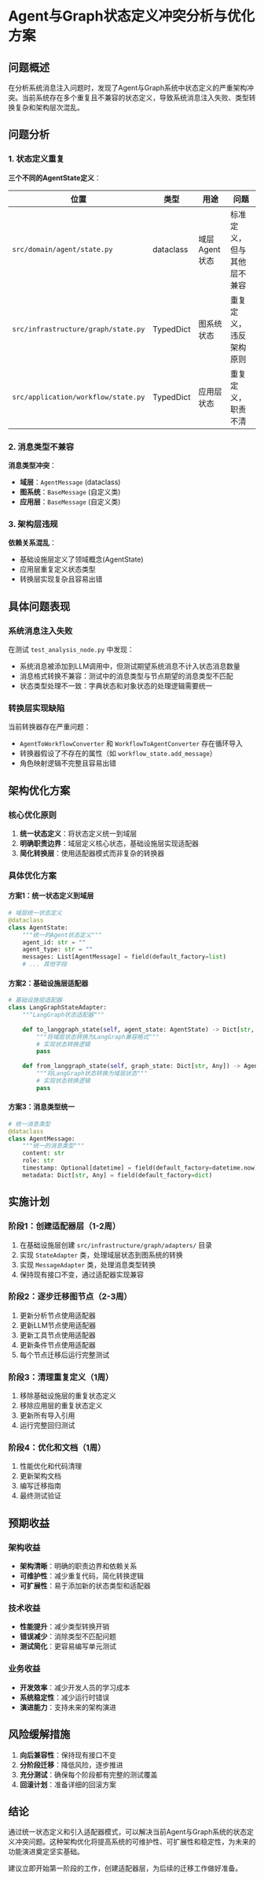 # Agent与Graph状态定义冲突分析与优化方案

## 问题概述

在分析系统消息注入问题时，发现了Agent与Graph系统中状态定义的严重架构冲突。当前系统存在多个重复且不兼容的状态定义，导致系统消息注入失败、类型转换复杂和架构层次混乱。

## 问题分析

### 1. 状态定义重复

**三个不同的AgentState定义**：

| 位置 | 类型 | 用途 | 问题 |
|------|------|------|------|
| `src/domain/agent/state.py` | dataclass | 域层Agent状态 | 标准定义，但与其他层不兼容 |
| `src/infrastructure/graph/state.py` | TypedDict | 图系统状态 | 重复定义，违反架构原则 |
| `src/application/workflow/state.py` | TypedDict | 应用层状态 | 重复定义，职责不清 |

### 2. 消息类型不兼容

**消息类型冲突**：

- **域层**：`AgentMessage` (dataclass)
- **图系统**：`BaseMessage` (自定义类)
- **应用层**：`BaseMessage` (自定义类)

### 3. 架构层违规

**依赖关系混乱**：
- 基础设施层定义了领域概念(AgentState)
- 应用层重复定义状态类型
- 转换层实现复杂且容易出错

## 具体问题表现

### 系统消息注入失败

在测试 `test_analysis_node.py` 中发现：
- 系统消息被添加到LLM调用中，但测试期望系统消息不计入状态消息数量
- 消息格式转换不兼容：测试中的消息类型与节点期望的消息类型不匹配
- 状态类型处理不一致：字典状态和对象状态的处理逻辑需要统一

### 转换层实现缺陷

当前转换器存在严重问题：
- `AgentToWorkflowConverter` 和 `WorkflowToAgentConverter` 存在循环导入
- 转换器假设了不存在的属性（如 `workflow_state.add_message`）
- 角色映射逻辑不完整且容易出错

## 架构优化方案

### 核心优化原则

1. **统一状态定义**：将状态定义统一到域层
2. **明确职责边界**：域层定义核心状态，基础设施层实现适配器
3. **简化转换层**：使用适配器模式而非复杂的转换器

### 具体优化方案

#### 方案1：统一状态定义到域层

```python
# 域层统一状态定义
@dataclass
class AgentState:
    """统一的Agent状态定义"""
    agent_id: str = ""
    agent_type: str = ""
    messages: List[AgentMessage] = field(default_factory=list)
    # ... 其他字段
```

#### 方案2：基础设施层适配器

```python
# 基础设施层适配器
class LangGraphStateAdapter:
    """LangGraph状态适配器"""
    
    def to_langgraph_state(self, agent_state: AgentState) -> Dict[str, Any]:
        """将域层状态转换为LangGraph兼容格式"""
        # 实现状态转换逻辑
        pass
    
    def from_langgraph_state(self, graph_state: Dict[str, Any]) -> AgentState:
        """将LangGraph状态转换为域层状态"""
        # 实现状态转换逻辑
        pass
```

#### 方案3：消息类型统一

```python
# 统一消息类型
@dataclass
class AgentMessage:
    """统一的消息类型"""
    content: str
    role: str
    timestamp: Optional[datetime] = field(default_factory=datetime.now)
    metadata: Dict[str, Any] = field(default_factory=dict)
```

## 实施计划

### 阶段1：创建适配器层（1-2周）

1. 在基础设施层创建 `src/infrastructure/graph/adapters/` 目录
2. 实现 `StateAdapter` 类，处理域层状态到图系统的转换
3. 实现 `MessageAdapter` 类，处理消息类型转换
4. 保持现有接口不变，通过适配器实现兼容

### 阶段2：逐步迁移图节点（2-3周）

1. 更新分析节点使用适配器
2. 更新LLM节点使用适配器  
3. 更新工具节点使用适配器
4. 更新条件节点使用适配器
5. 每个节点迁移后运行完整测试

### 阶段3：清理重复定义（1周）

1. 移除基础设施层的重复状态定义
2. 移除应用层的重复状态定义
3. 更新所有导入引用
4. 运行完整回归测试

### 阶段4：优化和文档（1周）

1. 性能优化和代码清理
2. 更新架构文档
3. 编写迁移指南
4. 最终测试验证

## 预期收益

### 架构收益
- **架构清晰**：明确的职责边界和依赖关系
- **可维护性**：减少重复代码，简化转换逻辑
- **可扩展性**：易于添加新的状态类型和适配器

### 技术收益
- **性能提升**：减少类型转换开销
- **错误减少**：消除类型不匹配问题
- **测试简化**：更容易编写单元测试

### 业务收益
- **开发效率**：减少开发人员的学习成本
- **系统稳定性**：减少运行时错误
- **演进能力**：支持未来的架构演进

## 风险缓解措施

1. **向后兼容性**：保持现有接口不变
2. **分阶段迁移**：降低风险，逐步推进
3. **充分测试**：确保每个阶段都有完整的测试覆盖
4. **回滚计划**：准备详细的回滚方案

## 结论

通过统一状态定义和引入适配器模式，可以解决当前Agent与Graph系统的状态定义冲突问题。这种架构优化将提高系统的可维护性、可扩展性和稳定性，为未来的功能演进奠定坚实基础。

建议立即开始第一阶段的工作，创建适配器层，为后续的迁移工作做好准备。